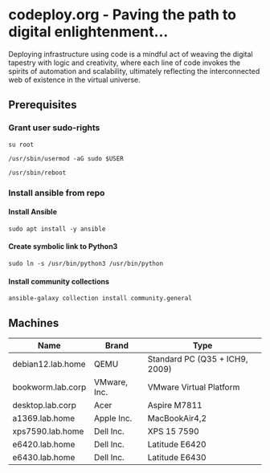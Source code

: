 # codeploy.org - Paving the path to digital enlightenment...

Deploying infrastructure using code is a mindful act of weaving the digital tapestry with logic and creativity, where each line of code invokes the spirits of automation and scalability, ultimately reflecting the interconnected web of existence in the virtual universe.

## Prerequisites

### Grant user sudo-rights

`su root`

`/usr/sbin/usermod -aG sudo $USER`

`/usr/sbin/reboot`

### Install ansible from repo

#### Install Ansible

`sudo apt install -y ansible`

#### Create symbolic link to Python3 

`sudo ln -s /usr/bin/python3 /usr/bin/python`

#### Install community collections

`ansible-galaxy collection install community.general`

## Machines

| Name | Brand | Type |
| --- | --- | --- |
| debian12.lab.home | QEMU | Standard PC (Q35 + ICH9, 2009) |
| bookworm.lab.corp | VMware, Inc.| VMware Virtual Platform |
| desktop.lab.corp | Acer | Aspire M7811 |
| a1369.lab.home | Apple Inc. | MacBookAir4,2 |
| xps7590.lab.home | Dell Inc. | XPS 15 7590 |
| e6420.lab.home | Dell Inc. | Latitude E6420 |
| e6430.lab.home | Dell Inc. | Latitude E6430 |
